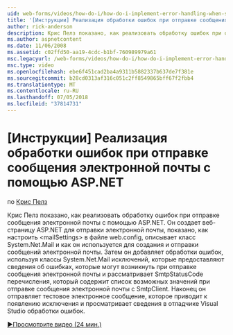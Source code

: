 ```yaml
---
uid: web-forms/videos/how-do-i/how-do-i-implement-error-handling-when-sending-email-with-aspnet
title: '[Инструкции] Реализация обработки ошибок при отправке сообщения электронной почты с помощью ASP.NET | Документация Майкрософт'
author: rick-anderson
description: Крис Пелз показано, как реализовать обработку ошибок при отправке сообщения электронной почты с помощью ASP.NET. Он создает веб-страницу ASP.NET для отправки электронной почты, показано, как настроить & lt....
ms.author: aspnetcontent
ms.date: 11/06/2008
ms.assetid: c02ffd50-aa19-4cdc-b1bf-760989979a61
msc.legacyurl: /web-forms/videos/how-do-i/how-do-i-implement-error-handling-when-sending-email-with-aspnet
msc.type: video
ms.openlocfilehash: ebe6f451cad2ba4a9311b5882337b637de7f381e
ms.sourcegitcommit: b28cd0313af316c051c2ff8549865bff67f2fbb4
ms.translationtype: MT
ms.contentlocale: ru-RU
ms.lasthandoff: 07/05/2018
ms.locfileid: "37814731"
---
```

<a name="how-do-i-implement-error-handling-when-sending-email-with-aspnet"></a>[Инструкции] Реализация обработки ошибок при отправке сообщения электронной почты с помощью ASP.NET
====================
по [Крис Пелз](https://twitter.com/chrispels)

Крис Пелз показано, как реализовать обработку ошибок при отправке сообщения электронной почты с помощью ASP.NET. Он создает веб-страницу ASP.NET для отправки электронной почты, показано, как настроить &lt;mailSettings&gt; в файле web.config, описывает класс System.Net.Mail и как он используется для создания и отправки сообщений электронной почты. Затем он добавляет обработки ошибок, используя классы System.Net.Mail исключений, которые предоставляют сведения об ошибках, которые могут возникнуть при отправке сообщения электронной почты и рассматривает SmtpStatusCode перечисления, который содержит список возможных значений при отправке сообщения электронной почты с SmtpClient. Наконец он отправляет тестовое электронное сообщение, которое приводит к появлению исключения и просматривает сведения в отладчике Visual Studio обработки ошибок.

[&#9654;Просмотрите видео (24 мин.)](https://channel9.msdn.com/Blogs/ASP-NET-Site-Videos/how-do-i-implement-error-handling-when-sending-email-with-aspnet)
